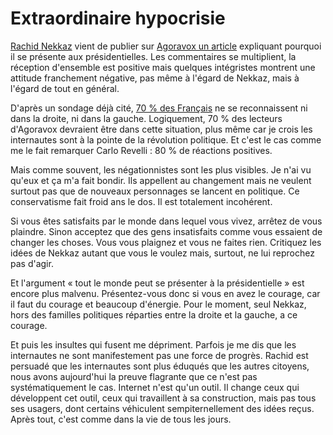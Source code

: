 # Extraordinaire hypocrisie

[Rachid Nekkaz](http://blog.nekkaz.com) vient de publier sur [Agoravox un article](http://www.agoravox.fr/article.php3?id_article=10596) expliquant pourquoi il se présente aux présidentielles. Les commentaires se multiplient, la réception d'ensemble est positive mais quelques intégristes montrent une attitude franchement négative, pas même à l'égard de Nekkaz, mais à l'égard de tout en général.

D'après un sondage déjà cité, [70 % des Français](http://blog.tcrouzet.com/2006/06/01/1-milliard/) ne se reconnaissent ni dans la droite, ni dans la gauche. Logiquement, 70 % des lecteurs d'Agoravox devraient être dans cette situation, plus même car je crois les internautes sont à la pointe de la révolution politique. Et c'est le cas comme me le fait remarquer Carlo Revelli : 80 % de réactions positives.

Mais comme souvent, les négationnistes sont les plus visibles. Je n'ai vu qu'eux et ça m'a fait bondir. Ils appellent au changement mais ne veulent surtout pas que de nouveaux personnages se lancent en politique. Ce conservatisme fait froid ans le dos. Il est totalement incohérent.

Si vous êtes satisfaits par le monde dans lequel vous vivez, arrêtez de vous plaindre. Sinon acceptez que des gens insatisfaits comme vous essaient de changer les choses. Vous vous plaignez et vous ne faites rien. Critiquez les idées de Nekkaz autant que vous le voulez mais, surtout, ne lui reprochez pas d'agir.

Et l'argument « tout le monde peut se présenter à la présidentielle » est encore plus malvenu. Présentez-vous donc si vous en avez le courage, car il faut du courage et beaucoup d'énergie. Pour le moment, seul Nekkaz, hors des familles politiques réparties entre la droite et la gauche, a ce courage.

Et puis les insultes qui fusent me dépriment. Parfois je me dis que les internautes ne sont manifestement pas une force de progrès. Rachid est persuadé que les internautes sont plus éduqués que les autres citoyens, nous avons aujourd'hui la preuve flagrante que ce n'est pas systématiquement le cas. Internet n'est qu'un outil. Il change ceux qui développent cet outil, ceux qui travaillent à sa construction, mais pas tous ses usagers, dont certains véhiculent sempiternellement des idées reçus. Après tout, c'est comme dans la vie de tous les jours.